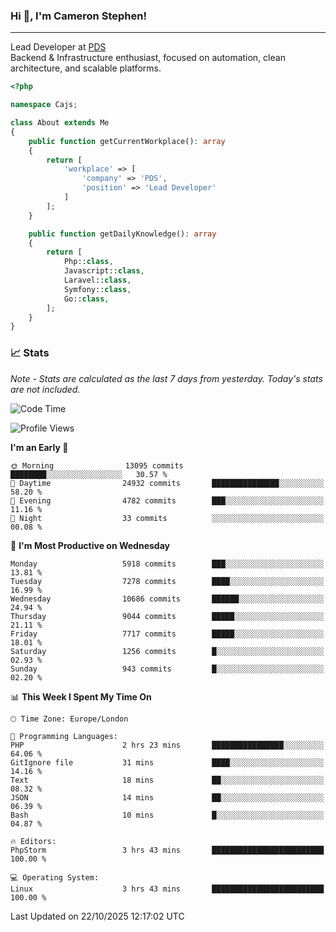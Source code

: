 ### Hi 👋, I'm Cameron Stephen!

---

Lead Developer at [PDS](https://prindatasolutions.co.uk)  
Backend & Infrastructure enthusiast, focused on automation, clean architecture, and scalable platforms.


```php
<?php

namespace Cajs;

class About extends Me
{
    public function getCurrentWorkplace(): array
    {
        return [
            'workplace' => [
                'company' => 'PDS',
                'position' => 'Lead Developer'
            ]
        ];
    }

    public function getDailyKnowledge(): array
    {
        return [
            Php::class,
            Javascript::class,
            Laravel::class,
            Symfony::class,
            Go::class,
        ];
    }
}
```

### 📈 Stats
<p><em>Note - Stats are calculated as the last 7 days from yesterday. Today's stats are not included.</em></p>


<!--START_SECTION:waka-->
![Code Time](http://img.shields.io/badge/Code%20Time-4%2C742%20hrs%209%20mins-blue)

![Profile Views](http://img.shields.io/badge/Profile%20Views-0-blue)

**I'm an Early 🐤** 

```text
🌞 Morning                13095 commits       ████████░░░░░░░░░░░░░░░░░   30.57 % 
🌆 Daytime                24932 commits       ███████████████░░░░░░░░░░   58.20 % 
🌃 Evening                4782 commits        ███░░░░░░░░░░░░░░░░░░░░░░   11.16 % 
🌙 Night                  33 commits          ░░░░░░░░░░░░░░░░░░░░░░░░░   00.08 % 
```
📅 **I'm Most Productive on Wednesday** 

```text
Monday                   5918 commits        ███░░░░░░░░░░░░░░░░░░░░░░   13.81 % 
Tuesday                  7278 commits        ████░░░░░░░░░░░░░░░░░░░░░   16.99 % 
Wednesday                10686 commits       ██████░░░░░░░░░░░░░░░░░░░   24.94 % 
Thursday                 9044 commits        █████░░░░░░░░░░░░░░░░░░░░   21.11 % 
Friday                   7717 commits        █████░░░░░░░░░░░░░░░░░░░░   18.01 % 
Saturday                 1256 commits        █░░░░░░░░░░░░░░░░░░░░░░░░   02.93 % 
Sunday                   943 commits         █░░░░░░░░░░░░░░░░░░░░░░░░   02.20 % 
```


📊 **This Week I Spent My Time On** 

```text
🕑︎ Time Zone: Europe/London

💬 Programming Languages: 
PHP                      2 hrs 23 mins       ████████████████░░░░░░░░░   64.06 % 
GitIgnore file           31 mins             ████░░░░░░░░░░░░░░░░░░░░░   14.16 % 
Text                     18 mins             ██░░░░░░░░░░░░░░░░░░░░░░░   08.32 % 
JSON                     14 mins             ██░░░░░░░░░░░░░░░░░░░░░░░   06.39 % 
Bash                     10 mins             █░░░░░░░░░░░░░░░░░░░░░░░░   04.87 % 

🔥 Editors: 
PhpStorm                 3 hrs 43 mins       █████████████████████████   100.00 % 

💻 Operating System: 
Linux                    3 hrs 43 mins       █████████████████████████   100.00 % 
```


 Last Updated on 22/10/2025 12:17:02 UTC
<!--END_SECTION:waka-->
